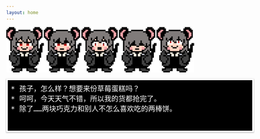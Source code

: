 ```yaml
---
layout: home
---
```


![アタマワルワル](/assets/images/atamawaruwaru.png)
<div style="width:640px; height:120px; border:4px solid #FFFFFF !important; background:black !important; color:white !important; font-family: 'Determination Mono', monospace !important; font-size: 19px; font-weight: normal; padding: 8px; box-shadow: rgba(60, 64, 67, 0.3) 0px 1px 2px 0px, rgba(60, 64, 67, 0.15) 0px 1px 3px 1px;">&ast;&nbsp;孩子，怎么样？想要来份草莓蛋糕吗？<br>
&ast;&nbsp;呵呵，今天天气不错，所以我的货都抢完了。<br>
&ast;&nbsp;除了……两块巧克力和别人不怎么喜欢吃的两棒饼。</div>
